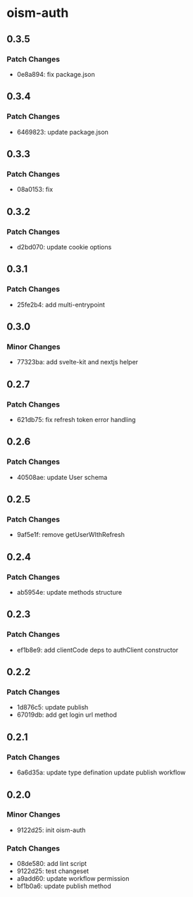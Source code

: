 # oism-auth

## 0.3.5

### Patch Changes

- 0e8a894: fix package.json

## 0.3.4

### Patch Changes

- 6469823: update package.json

## 0.3.3

### Patch Changes

- 08a0153: fix

## 0.3.2

### Patch Changes

- d2bd070: update cookie options

## 0.3.1

### Patch Changes

- 25fe2b4: add multi-entrypoint

## 0.3.0

### Minor Changes

- 77323ba: add svelte-kit and nextjs helper

## 0.2.7

### Patch Changes

- 621db75: fix refresh token error handling

## 0.2.6

### Patch Changes

- 40508ae: update User schema

## 0.2.5

### Patch Changes

- 9af5e1f: remove getUserWIthRefresh

## 0.2.4

### Patch Changes

- ab5954e: update methods structure

## 0.2.3

### Patch Changes

- ef1b8e9: add clientCode deps to authClient constructor

## 0.2.2

### Patch Changes

- 1d876c5: update publish
- 67019db: add get login url method

## 0.2.1

### Patch Changes

- 6a6d35a: update type defination update publish workflow

## 0.2.0

### Minor Changes

- 9122d25: init oism-auth

### Patch Changes

- 08de580: add lint script
- 9122d25: test changeset
- a9add60: update workflow permission
- bf1b0a6: update publish method

